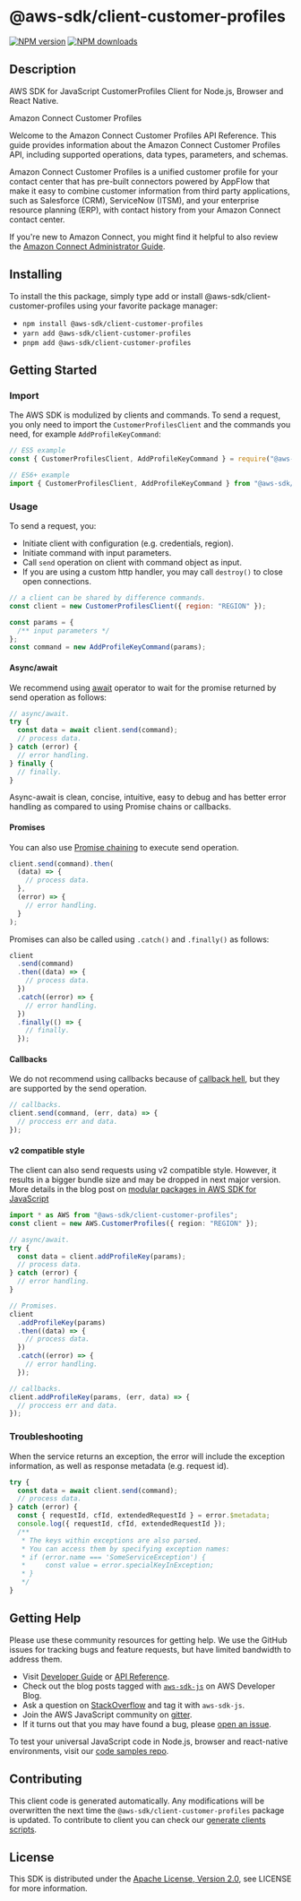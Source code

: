 # @aws-sdk/client-customer-profiles

[![NPM version](https://img.shields.io/npm/v/@aws-sdk/client-customer-profiles/latest.svg)](https://www.npmjs.com/package/@aws-sdk/client-customer-profiles)
[![NPM downloads](https://img.shields.io/npm/dm/@aws-sdk/client-customer-profiles.svg)](https://www.npmjs.com/package/@aws-sdk/client-customer-profiles)

## Description

AWS SDK for JavaScript CustomerProfiles Client for Node.js, Browser and React Native.

<fullname>Amazon Connect Customer Profiles</fullname>

<p>Welcome to the Amazon Connect Customer Profiles API Reference. This guide provides
information about the Amazon Connect Customer Profiles API, including supported operations,
data types, parameters, and schemas.</p>
<p>Amazon Connect Customer Profiles is a unified customer profile for your contact center
that has pre-built connectors powered by AppFlow that make it easy to combine customer
information from third party applications, such as Salesforce (CRM), ServiceNow (ITSM), and
your enterprise resource planning (ERP), with contact history from your Amazon Connect
contact center.</p>
<p>If you're new to Amazon Connect, you might find it helpful to also review the <a href="https://docs.aws.amazon.com/connect/latest/adminguide/what-is-amazon-connect.html">Amazon Connect Administrator Guide</a>.</p>

## Installing

To install the this package, simply type add or install @aws-sdk/client-customer-profiles
using your favorite package manager:

- `npm install @aws-sdk/client-customer-profiles`
- `yarn add @aws-sdk/client-customer-profiles`
- `pnpm add @aws-sdk/client-customer-profiles`

## Getting Started

### Import

The AWS SDK is modulized by clients and commands.
To send a request, you only need to import the `CustomerProfilesClient` and
the commands you need, for example `AddProfileKeyCommand`:

```js
// ES5 example
const { CustomerProfilesClient, AddProfileKeyCommand } = require("@aws-sdk/client-customer-profiles");
```

```ts
// ES6+ example
import { CustomerProfilesClient, AddProfileKeyCommand } from "@aws-sdk/client-customer-profiles";
```

### Usage

To send a request, you:

- Initiate client with configuration (e.g. credentials, region).
- Initiate command with input parameters.
- Call `send` operation on client with command object as input.
- If you are using a custom http handler, you may call `destroy()` to close open connections.

```js
// a client can be shared by difference commands.
const client = new CustomerProfilesClient({ region: "REGION" });

const params = {
  /** input parameters */
};
const command = new AddProfileKeyCommand(params);
```

#### Async/await

We recommend using [await](https://developer.mozilla.org/en-US/docs/Web/JavaScript/Reference/Operators/await)
operator to wait for the promise returned by send operation as follows:

```js
// async/await.
try {
  const data = await client.send(command);
  // process data.
} catch (error) {
  // error handling.
} finally {
  // finally.
}
```

Async-await is clean, concise, intuitive, easy to debug and has better error handling
as compared to using Promise chains or callbacks.

#### Promises

You can also use [Promise chaining](https://developer.mozilla.org/en-US/docs/Web/JavaScript/Guide/Using_promises#chaining)
to execute send operation.

```js
client.send(command).then(
  (data) => {
    // process data.
  },
  (error) => {
    // error handling.
  }
);
```

Promises can also be called using `.catch()` and `.finally()` as follows:

```js
client
  .send(command)
  .then((data) => {
    // process data.
  })
  .catch((error) => {
    // error handling.
  })
  .finally(() => {
    // finally.
  });
```

#### Callbacks

We do not recommend using callbacks because of [callback hell](http://callbackhell.com/),
but they are supported by the send operation.

```js
// callbacks.
client.send(command, (err, data) => {
  // proccess err and data.
});
```

#### v2 compatible style

The client can also send requests using v2 compatible style.
However, it results in a bigger bundle size and may be dropped in next major version. More details in the blog post
on [modular packages in AWS SDK for JavaScript](https://aws.amazon.com/blogs/developer/modular-packages-in-aws-sdk-for-javascript/)

```ts
import * as AWS from "@aws-sdk/client-customer-profiles";
const client = new AWS.CustomerProfiles({ region: "REGION" });

// async/await.
try {
  const data = client.addProfileKey(params);
  // process data.
} catch (error) {
  // error handling.
}

// Promises.
client
  .addProfileKey(params)
  .then((data) => {
    // process data.
  })
  .catch((error) => {
    // error handling.
  });

// callbacks.
client.addProfileKey(params, (err, data) => {
  // proccess err and data.
});
```

### Troubleshooting

When the service returns an exception, the error will include the exception information,
as well as response metadata (e.g. request id).

```js
try {
  const data = await client.send(command);
  // process data.
} catch (error) {
  const { requestId, cfId, extendedRequestId } = error.$metadata;
  console.log({ requestId, cfId, extendedRequestId });
  /**
   * The keys within exceptions are also parsed.
   * You can access them by specifying exception names:
   * if (error.name === 'SomeServiceException') {
   *     const value = error.specialKeyInException;
   * }
   */
}
```

## Getting Help

Please use these community resources for getting help.
We use the GitHub issues for tracking bugs and feature requests, but have limited bandwidth to address them.

- Visit [Developer Guide](https://docs.aws.amazon.com/sdk-for-javascript/v3/developer-guide/welcome.html)
  or [API Reference](https://docs.aws.amazon.com/AWSJavaScriptSDK/v3/latest/index.html).
- Check out the blog posts tagged with [`aws-sdk-js`](https://aws.amazon.com/blogs/developer/tag/aws-sdk-js/)
  on AWS Developer Blog.
- Ask a question on [StackOverflow](https://stackoverflow.com/questions/tagged/aws-sdk-js) and tag it with `aws-sdk-js`.
- Join the AWS JavaScript community on [gitter](https://gitter.im/aws/aws-sdk-js-v3).
- If it turns out that you may have found a bug, please [open an issue](https://github.com/aws/aws-sdk-js-v3/issues/new/choose).

To test your universal JavaScript code in Node.js, browser and react-native environments,
visit our [code samples repo](https://github.com/aws-samples/aws-sdk-js-tests).

## Contributing

This client code is generated automatically. Any modifications will be overwritten the next time the `@aws-sdk/client-customer-profiles` package is updated.
To contribute to client you can check our [generate clients scripts](https://github.com/aws/aws-sdk-js-v3/tree/main/scripts/generate-clients).

## License

This SDK is distributed under the
[Apache License, Version 2.0](http://www.apache.org/licenses/LICENSE-2.0),
see LICENSE for more information.
